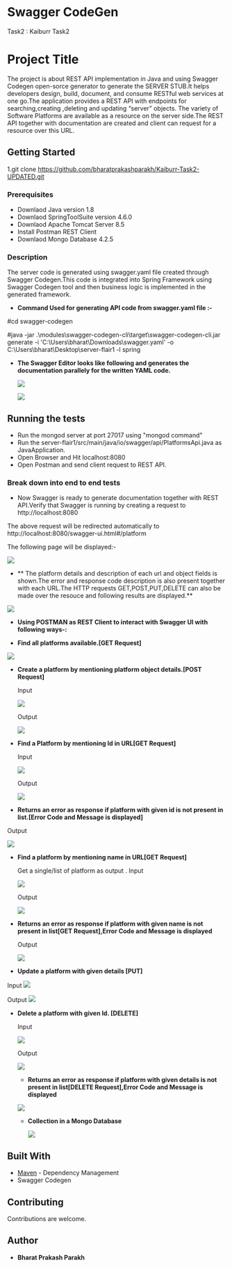 # Swagger CodeGen
Task2 : Kaiburr Task2

# Project Title

The project is about REST API implementation in Java and  using Swagger Codegen open-sorce generator to generate the SERVER STUB.It helps developers design, build, document, and consume RESTful web services at one go.The application provides a REST API with endpoints for searching,creating ,deleting and updating “server” objects. The variety of Software Platforms are available as a resource on the server side.The REST API together with documentation are created and client can request for a resource over this URL. 

## Getting Started

1.git clone https://github.com/bharatprakashparakh/Kaiburr-Task2-UPDATED.git
### Prerequisites

* Downlaod Java version 1.8
* Downlaod SpringToolSuite version 4.6.0
* Downlaod Apache Tomcat Server 8.5
* Install Postman REST Client
* Downlaod Mongo Database 4.2.5

### Description

The server code is generated using swagger.yaml file created through Swagger Codegen.This code is integrated into Spring Framework using Swagger Codegen tool and then business logic is implemented in the generated framework.

* **Command Used for generating API code from swagger.yaml file :-**

 #cd swagger-codegen 

 #java -jar .\modules\swagger-codegen-cli\target\swagger-codegen-cli.jar generate -i 'C:\Users\bharat\Downloads\swagger.yaml'  -o C:\Users\bharat\Desktop\server-flair1 -l spring     

* **The Swagger Editor looks like following and generates the documentation parallely for the written YAML code.**
  
  ![](https://github.com/bharatprakashparakh/Kaiburr-Task2-UPDATED/blob/master/Images%20Task2/1.swagger%20editor.PNG)
  

  ![](https://github.com/bharatprakashparakh/Kaiburr-Task2-UPDATED/blob/master/Images%20Task2/2.swagger%20editor.PNG)
  
  

## Running the tests

* Run the mongod server at port 27017 using "mongod command"
* Run the server-flair1/src/main/java/io/swagger/api/PlatformsApi.java as JavaApplication.
* Open Browser and Hit localhost:8080
* Open Postman and send client request to REST API.

### Break down into end to end tests

* Now Swagger is ready to generate documentation together with REST API.Verify that Swagger is running by creating a request to
  http://localhost:8080 
  
 The above request will be redirected automatically to http://localhost:8080/swagger-ui.html#/platform
  
  The following page will be displayed:-
  
  ![](https://github.com/bharatprakashparakh/Kaiburr-Task2-UPDATED/blob/master/Images%20Task2/3.%20swagger%20home%20page.PNG)
  
  
  
 * **  The platform details and description of each url and object fields is shown.The error and response code description is also present together with each URL.The HTTP requests GET,POST,PUT,DELETE can also be made over the resouce and following results are displayed.**
  
 
  
  ![](https://github.com/bharatprakashparakh/Kaiburr-Task2-UPDATED/blob/master/Images%20Task2/4.Swagger%20CRUD%20Operation.png)
  
  
  
  * **Using POSTMAN as REST Client to interact with Swagger UI with following ways-:**

* **Find all platforms available.[GET Request]**

![](https://github.com/bharatprakashparakh/Kaiburr-Task2-UPDATED/blob/master/Images%20Task2/5.GET.PNG)

* **Create a platform by mentioning platform object details.[POST Request]**

  Input
  
  ![](https://github.com/bharatprakashparakh/Kaiburr-Task2-UPDATED/blob/master/Images%20Task2/6.Post%20Input.PNG)
  

  Output
  
  ![](https://github.com/bharatprakashparakh/Kaiburr-Task2-UPDATED/blob/master/Images%20Task2/7.Post%20output.PNG)

* **Find a Platform by mentioning Id in URL[GET Request]**

  Input
  
  ![](https://github.com/bharatprakashparakh/Kaiburr-Task2-UPDATED/blob/master/Images%20Task2/13.get%20by%20id.PNG)
 
  Output
  
  ![](https://github.com/bharatprakashparakh/Kaiburr-Task2-UPDATED/blob/master/Images%20Task2/14.get%20by%20id%20output.PNG)
  
 * **Returns an error as response if platform with given id is not present in list.[Error Code and Message is displayed]**
 
  Output
  
  ![](https://github.com/bharatprakashparakh/Kaiburr-Task2-UPDATED/blob/master/Images%20Task2/15.get%20by%20id%20error.PNG)
  
* **Find a platform by mentioning name in URL[GET Request]**

   Get a single/list of platform as output . 
  Input
  
  ![](https://github.com/bharatprakashparakh/Kaiburr-Task2-UPDATED/blob/master/Images%20Task2/10.get%20by%20name%20Input.PNG)
 
  Output
  
  ![](https://github.com/bharatprakashparakh/Kaiburr-Task2-UPDATED/blob/master/Images%20Task2/11.get%20by%20name%20output.PNG)
  
 

* **Returns an error as response if platform with given name is not present in list[GET Request],Error Code and Message is displayed**
 
  Output
  
  ![](https://github.com/bharatprakashparakh/Kaiburr-Task2-UPDATED/blob/master/Images%20Task2/12.get%20by%20name%20error.PNG)
 
* **Update a platform with given details [PUT]**
  
 Input
  ![](https://github.com/bharatprakashparakh/Kaiburr-Task2-UPDATED/blob/master/Images%20Task2/8.Put%20input.PNG)
 
  Output
  ![](https://github.com/bharatprakashparakh/Kaiburr-Task2-UPDATED/blob/master/Images%20Task2/9.Put%20output.PNG)
  
* **Delete a platform with given Id. [DELETE]**
  
  Input
  
  ![](https://github.com/bharatprakashparakh/Kaiburr-Task2-UPDATED/blob/master/Images%20Task2/17.Delete.PNG)
 
  Output
  
  ![](https://github.com/bharatprakashparakh/Kaiburr-Task2-UPDATED/blob/master/Images%20Task2/18.Delete%20output.PNG)
  
  * **Returns an error as response if platform with given details is not present in list[DELETE Request],Error Code and Message is displayed**
  
  ![](https://github.com/bharatprakashparakh/Kaiburr-Task2-UPDATED/blob/master/Images%20Task2/19.Delete%20error.PNG)
  
  * **Collection in a Mongo Database**
   
     ![](https://github.com/bharatprakashparakh/Kaiburr-Task2-UPDATED/blob/master/Images%20Task2/20.Mongo%20Database.PNG)
  

## Built With

* [Maven](https://maven.apache.org/) - Dependency Management
* Swagger Codegen


## Contributing

Contributions are welcome.

 ## Author

* **Bharat Prakash Parakh** 



